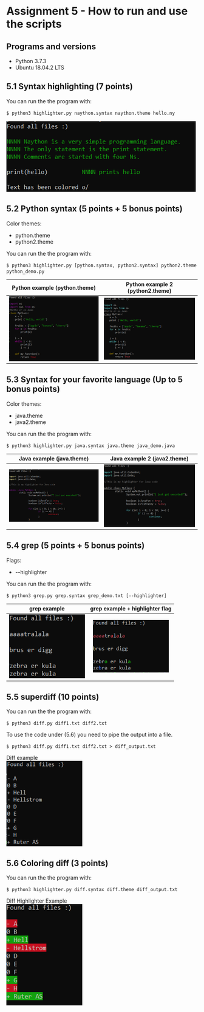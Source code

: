 # Assignment 5 - How to run and use the scripts

## Programs and versions
* Python 3.7.3
* Ubuntu 18.04.2 LTS

## 5.1  Syntax highlighting (7 points)
You can run the the program with:
```
$ python3 highlighter.py naython.syntax naython.theme hello.ny
```
![naython_example](examplesImages/naython_example.PNG "Naython example")

## 5.2 Python syntax (5 points + 5 bonus points)
Color themes:
* python.theme
* python2.theme

You can run the the program with:
```
$ python3 highlighter.py [python.syntax, python2.syntax] python2.theme python_demo.py
```
Python example (python.theme)|  Python example 2 (python2.theme)
:-------------------------:|:-------------------------:
<img src="examplesImages/python_example.PNG" alt="Python Example" width="350"> | <img src="examplesImages/python2_example.PNG" alt="Python Example 2" width="350">



## 5.3 Syntax for your favorite language (Up to 5 bonus points)
Color themes:
* java.theme
* java2.theme

You can run the the program with:
```
$ python3 highlighter.py java.syntax java.theme java_demo.java
```
Java example (java.theme)|  Java example 2 (java2.theme)
:-------------------------:|:-------------------------:
<img src="examplesImages/java_example.PNG" alt="Java Example" width="350"> | <img src="examplesImages/java2_example.PNG" alt="Java Example 2" width="350">

## 5.4 grep (5 points + 5 bonus points)
Flags:
* --highlighter

You can run the the program with:
```
$ python3 grep.py grep.syntax grep_demo.txt [--highlighter]
```
grep example |  grep example + highlighter flag
:-------------------------:|:-------------------------:
<img src="examplesImages/grep_example.PNG" alt="Grep Example" width="200"> | <img src="examplesImages/grep_highlighter_example.PNG" alt="Grep Example 2" width="200">

## 5.5 superdiff (10 points)
You can run the the program with:
```
$ python3 diff.py diff1.txt diff2.txt
```
To use the code under (5.6) you need to pipe the output into a file. 
```
$ python3 diff.py diff1.txt diff2.txt > diff_output.txt
```
Diff example\
<img src="examplesImages/diff_example.PNG" alt="Diff Example" width="200">
## 5.6 Coloring diff (3 points)
You can run the the program with:
```
$ python3 highlighter.py diff.syntax diff.theme diff_output.txt
```

Diff Highlighter Example\
<img src="examplesImages/diff_higlighter_example.PNG" alt="Diff Example 2" width="200">

